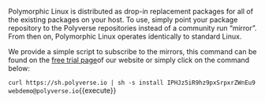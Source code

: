 Polymorphic Linux is distributed as drop-in replacement packages for all of the existing packages on your
host. To use, simply point your package repository to the Polyverse repositories instead of a community run “mirror”. From then on, Polymorphic Linux operates identically to standard Linux. 


We provide a simple script to subscribe to the mirrors, this command can be found on the
[free trial page](https://polyverse.io/polymorphic-linux-installation-guide/)of our website or simply click on the command below:

`curl https://sh.polyverse.io | sh -s install IPHJz5iR9hz9pxSrpxrZWnEu9 webdemo@polyverse.io`{{execute}}
